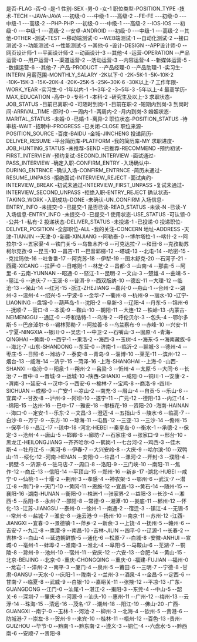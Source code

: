 是否-FLAG
-否-0
-是-1
性别-SEX
-男-0
-女-1
职位类型-POSITION_TYPE
-技术-TECH
--JAVA-JAVA
---初级-0
---中级-1
---高级-2
--FE-FE
---初级-0
---中级-1
---高级-2
--PHP-PHP
---初级-0
---中级-1
---高级-2
--IOS-IOS
---初级-0
---中级-1
---高级-2
--安卓-ANDROID
---初级-0
---中级-1
---高级-2
--其他-OTHER
-测试-TEST
--移动端测试-0
--WEB端测试-1
--自动化测试-2
--接口测试-3
--功能测试-4
--性能测试-5
--其他-6
-设计-DESIGN
--APP设计师-0
--网页设计师-1
--平面设计师-2
--动画设计-3
--其他-4
-运营-OPERATION
--产品运营-0
--用户运营-1
--渠道运营-2
--活动运营-3
--内容运营-4
--新媒体运营-5
--数据运营-6
--其他-7
-产品-PRODUCT
--产品经理-0
--产品助理-1
-实习生-INTERN
月薪范围-MONTHLY_SALARY
-2K以下-0
-2K~5K-1
-5K~10K-2
-10K~15K-3
-15K~20K-4
-20K~25K-5
-25K~30K-6
-30K以上-7
工作年限-WORK_YEAR
-实习生-0
-1年以内-1
-1~3年-2
-3~5年-3
-5年以上-4
最高学历-MAX_EDUCATION
-高中-0
-专科-1
-本科-2
-研究生及以上-3
求职状态-JOB_STATUS
-目前已离职-0
-可随时到岗-1
-目前在职-2
-短期内到岗-3
到岗时间-ARRIVAL_TIME
-即时-0
-一周内-1
-两周内-2
-月内到岗-3
婚姻状态-MARITAL_STATUS
-未婚-0
-已婚-1
-离异-2
职位状态-POSITION_STATUS
-待审核-WAIT
-招聘中-PROGRESS
-已关闭-CLOSE
职位来源-POSITION_SOURCE
-百度-BAIDU
-金城-JINCHENG
投递简历-DELIVER_RESUME
-平台简历库-PLATFORM
-我的简历库-MY
求职进度-JOB_HUNTING_STATUS
-未推荐-SEND
-已推荐-RECOMMEND
-预约初试-FIRST_INTERVIEW
-预约复试-SECOND_INTERVIEW
-面试通过-PASS_INTERVIEW
-确定入职-CONFIRM_ENTRY
-入场确认中-DURING_ENTRNCE
-确认入场-CONFIRM_ENTRNCE
-简历未通过-RESUME_UNPASS
-拒绝面试-INTERVIEW_REJECT
-面试爽约-INTERVIEW_BREAK
-初试未通过-INTERVIEW_FIRST_UNPASS
-复试未通过-INTERVIEW_SECOND_UNPASS
-拒绝入职-ENTRY_REJECT
确认状态-TAKING_WORK
-入职成功-DONE
-未确认-UN_CONFIRM
入场信息-ENTRY_INFO
-未提交-0
-已提交-1
是否已读-READ_STATUS
-未读-N
-已读-Y
入场信息-ENTRY_INFO
-未提交-0
-已提交-1
使用状态-USE_STATUS
-可认领-0
-公共-1
-私有-2
投递状态-DELIVER_STATUS
-未投递-1
-已投递-0
投递职位-DELIVER_POSITION
-全部职位-ALL
-我的关注-CONCERN
地址-ADDRESS
-天津-TIANJIN
--天津-0
-新疆-XINJIANG
--阿勒泰-0
--博尔塔拉-1
--喀什-2
--阿拉尔-3
--五家渠-4
--铁门关-5
--乌鲁木齐-6
--可克达拉-7
--和田-8
--克孜勒苏柯尔克孜-9
--昆玉-10
--昌吉-11
--巴音郭楞-12
--塔城-13
--北屯-14
--哈密-15
--克拉玛依-16
--吐鲁番-17
--阿克苏-18
--伊犁-19
--图木舒克-20
--石河子-21
-西藏-XICANG
--拉萨-0
--日喀则-1
--林芝-2
--昌都-3
--山南-4
--那曲-5
--阿里-6
-云南-YUNNAN
--昭通-0
--怒江-1
--昆明-2
--文山-3
--楚雄-4
--曲靖-5
--丽江-6
--迪庆-7
--玉溪-8
--普洱-9
--西双版纳-10
--德宏-11
--大理-12
--临沧-13
--保山-14
--红河-15
-浙江-ZHEJIANG
--嘉兴-0
--舟山-1
--台州-2
--湖州-3
--温州-4
--绍兴-5
--宁波-6
--金华-7
--衢州-8
--杭州-9
--丽水-10
-辽宁-LIAONING
--盘锦-0
--葫芦岛-1
--沈阳-2
--阜新-3
--辽阳-4
--丹东-5
--锦州-6
--抚顺-7
--营口-8
--本溪-9
--鞍山-10
--朝阳-11
--大连-12
--铁岭-13
-内蒙古-NEIMENGGU
--通辽-0
--呼和浩特-1
--乌海-2
--呼伦贝尔-3
--包头-4
--鄂尔多斯-5
--巴彦淖尔-6
--锡林郭勒-7
--阿拉善-8
--乌兰察布-9
--赤峰-10
--兴安-11
-宁夏-NINGXIA
--银川-0
--吴忠-1
--中卫-2
--石嘴山-3
--固原-4
-青海-QINGHAI
--黄南-0
--西宁-1
--果洛-2
--海西-3
--玉树-4
--海东-5
--海南藏族-6
--海北-7
-山东-SHANDONG
--东营-0
--济南-1
--临沂-2
--聊城-3
--德州-4
--枣庄-5
--日照-6
--潍坊-7
--泰安-8
--青岛-9
--淄博-10
--莱芜-11
--滨州-12
--烟台-13
--威海-14
--济宁-15
--菏泽-16
-上海-SHANGHAI
--上海-0
-山西-SHANXI
--临汾-0
--阳泉-1
--朔州-2
--吕梁-3
--忻州-4
--太原-5
--大同-6
--长治-7
--晋中-8
--晋城-9
--运城-10
-陕西-SHANXI
--咸阳-0
--铜川-1
--安康-2
--渭南-3
--延安-4
--汉中-5
--西安-6
--榆林-7
--宝鸡-8
--商洛-9
-四川-SICHUAN
--成都-0
--广安-1
--凉山-2
--南充-3
--眉山-4
--自贡-5
--乐山-6
--宜宾-7
--甘孜-8
--泸州-9
--阿坝-10
--遂宁-11
--广元-12
--德阳-13
--内江-14
--绵阳-15
--达州-16
--巴中-17
--雅安-18
--攀枝花-19
--资阳-20
-海南-HAINAN
--海口-0
--定安-1
--乐东-2
--文昌-3
--澄迈-4
--五指山-5
--陵水-6
--临高-7
--白沙-8
--万宁-9
--东方-10
--琼海-11
--屯昌-12
--三亚-13
--三沙-14
--儋州-15
--保亭-16
--昌江-17
--琼中-18
-河北-HEBEI
--秦皇岛-0
--衡水-1
--承德-2
--保定-3
--沧州-4
--唐山-5
--邯郸-6
--廊坊-7
--石家庄-8
--张家口-9
--邢台-10
-黑龙江-HEILONGJIANG
--齐齐哈尔-0
--鹤岗-1
--七台河-2
--鸡西-3
--佳木斯-4
--牡丹江-5
--黑河-6
--伊春-7
--大兴安岭-8
--大庆-9
--哈尔滨-10
--双鸭山-11
--绥化-12
-河南-HENAN
--安阳-0
--许昌-1
--漯河-2
--开封-3
--濮阳-4
--鹤壁-5
--济源-6
--驻马店-7
--周口-8
--洛阳-9
--三门峡-10
--南阳-11
--焦作-12
--商丘-13
--信阳-14
--平顶山-15
--郑州-16
--新乡-17
-湖北-HUBEI
--咸宁-0
--仙桃-1
--十堰-2
--荆州-3
--孝感-4
--神农架-5
--鄂州-6
--武汉-7
--潜江-8
--荆门-9
--天门-10
--黄冈-11
--恩施-12
--宜昌-13
--黄石-14
--随州-15
--襄阳-16
-湖南-HUNAN
--衡阳-0
--株洲-1
--张家界-2
--益阳-3
--长沙-4
--湘西-5
--岳阳-6
--永州-7
--邵阳-8
--常德-9
--湘潭-10
--娄底-11
--郴州-12
--怀化-13
-江苏-JIANGSU
--泰州-0
--徐州-1
--南通-2
--宿迁-3
--镇江-4
--无锡-5
--常州-6
--盐城-7
--淮安-8
--连云港-9
--扬州-10
--南京-11
--苏州-12
-江西-JIANGXI
--宜春-0
--景德镇-1
--萍乡-2
--新余-3
--上饶-4
--抚州-5
--赣州-6
--吉安-7
--九江-8
--鹰潭-9
--南昌-10
-吉林-JILIN
--四平-0
--辽源-1
--长春-2
--吉林-3
--白山-4
--延边朝鲜族-5
--通化-6
--松原-7
--白城-8
-安徽-ANHUI
--宣城-0
--亳州-1
--蚌埠-2
--淮南-3
--淮北-4
--阜阳-5
--马鞍山-6
--芜湖-7
--铜陵-8
--滁州-9
--池州-10
--宿州-11
--安庆-12
--六安-13
--合肥-14
--黄山-15
-北京-BEIJING
--北京-0
-重庆-CHONGQING
--重庆-0
-福建-FUJIAN
--福州-0
--龙岩-1
--漳州-2
--南平-3
--厦门-4
--泉州-5
--莆田-6
--三明-7
--宁德-8
-甘肃-GANSU
--天水-0
--庆阳-1
--陇南-2
--兰州-3
--酒泉-4
--金昌-5
--定西-6
--甘南-7
--临夏-8
--武威-9
--白银-10
--嘉峪关-11
--张掖-12
--平凉-13
-广东-GUANGDONG
--江门-0
--汕尾-1
--湛江-2
--揭阳-3
--东莞-4
--中山-5
--韶关-6
--深圳-7
--肇庆-8
--河源-9
--汕头-10
--惠州-11
--广州-12
--梅州-13
--云浮-14
--珠海-15
--清远-16
--茂名-17
--潮州-18
--阳江-19
--佛山-20
-广西-GUANGXI
--南宁-0
--玉林-1
--河池-2
--柳州-3
--北海-4
--钦州-5
--贵港-6
--防城港-7
--崇左-8
--贺州-9
--来宾-10
--桂林-11
--梧州-12
--百色-13
-贵州-GUIZHOU
--毕节-0
--黔南-1
--黔东南-2
--遵义-3
--铜仁-4
--六盘水-5
--黔西南-6
--安顺-7
--贵阳-8